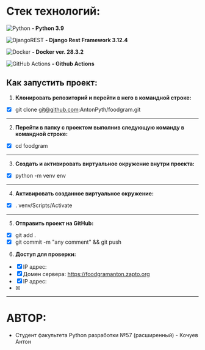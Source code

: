 # Стек технологий:

![Python](https://img.shields.io/badge/python-3670A0?style=for-the-badge&logo=python&logoColor=ffdd54) **- Python 3.9**

![DjangoREST](https://img.shields.io/badge/DJANGO-REST-ff1709?style=for-the-badge&logo=django&logoColor=white&color=ff1709&labelColor=gray) **- Django Rest Framework 3.12.4**

![Docker](https://img.shields.io/badge/docker-%230db7ed.svg?style=for-the-badge&logo=docker&logoColor=white) **- Docker ver. 28.3.2**

![GitHub Actions](https://img.shields.io/badge/github%20actions-%232671E5.svg?style=for-the-badge&logo=githubactions&logoColor=white) **- Github Actions**

## Как запустить проект:
1. **Клонировать репозиторий и перейти в него в командной строке:**

- [X] git clone git@github.com:AntonPyth/foodgram.git

___
2. **Перейти в папку с проектом выполнив следующую команду в командной строке:**

- [X] cd foodgram

___
3. __Cоздать и активировать виртуальное окружение внутри проекта:__

- [X] python -m venv env

___
4. **Активировать созданное виртуальное окружение:**

- [X] . venv/Scripts/Activate

___
5. **Отправить проект на GitHub:**


- [X] git add .
- [X] git commit -m "any comment" && git push

6. **Доступ для проверки:**


- [X] IP адрес:
- [X] Домен сервера: https://foodgramanton.zapto.org
- [X] IP адрес:
- [X] 

___
# **АВТОР:**

* Студент факультета Python разработки №57 (расширенный) - Кочуев Антон
